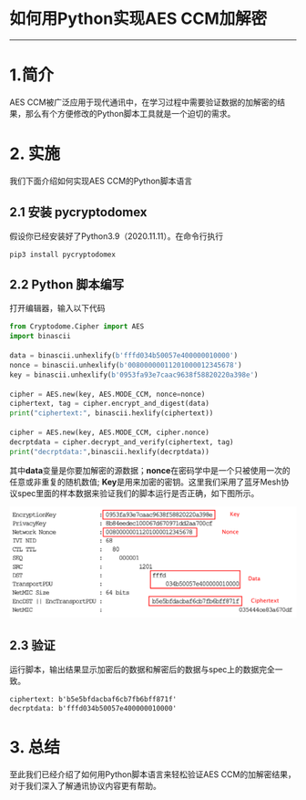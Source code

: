 # 如何用Python实现AES CCM加解密
-----
# 1.简介
AES CCM被广泛应用于现代通讯中，在学习过程中需要验证数据的加解密的结果，那么有个方便修改的Python脚本工具就是一个迫切的需求。

# 2. 实施
我们下面介绍如何实现AES CCM的Python脚本语言
## 2.1  安装 pycryptodomex
假设你已经安装好了Python3.9（2020.11.11）。在命令行执行
```shell
pip3 install pycryptodomex
```
## 2.2 Python 脚本编写
打开编辑器，输入以下代码
```python
from Cryptodome.Cipher import AES
import binascii

data = binascii.unhexlify(b'fffd034b50057e400000010000')
nonce = binascii.unhexlify(b'00800000011201000012345678')
key = binascii.unhexlify(b'0953fa93e7caac9638f58820220a398e')

cipher = AES.new(key, AES.MODE_CCM, nonce=nonce)
ciphertext, tag = cipher.encrypt_and_digest(data)
print("ciphertext:", binascii.hexlify(ciphertext))

cipher = AES.new(key, AES.MODE_CCM, cipher.nonce)
decrptdata = cipher.decrypt_and_verify(ciphertext, tag)
print("decrptdata:",binascii.hexlify(decrptdata))
```
其中**data**变量是你要加解密的源数据；**nonce**在密码学中是一个只被使用一次的任意或非重复的随机数值; **Key**是用来加密的密钥。这里我们采用了蓝牙Mesh协议spec里面的样本数据来验证我们的脚本运行是否正确，如下图所示。

<div align="center">
<img src="files/CM-AES-CCM-Python/2020-11-11-15-42-19.png">
</div>

## 2.3 验证
运行脚本，输出结果显示加密后的数据和解密后的数据与spec上的数据完全一致。
```shell
ciphertext: b'b5e5bfdacbaf6cb7fb6bff871f'
decrptdata: b'fffd034b50057e400000010000'
```

# 3. 总结
至此我们已经介绍了如何用Python脚本语言来轻松验证AES CCM的加解密结果，对于我们深入了解通讯协议内容更有帮助。 